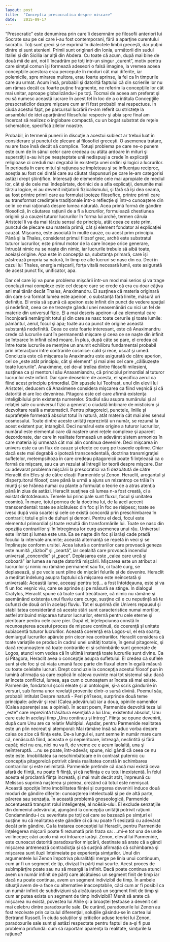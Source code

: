 ```yaml
---
layout: post
title:  "Conceptia presocratica despre miscare" 
date:   2015-09-17
---
```

<p>“Presocratic” este denumirea prin care îi desemnăm pe filosofii anteriori lui Socrate sau pe cei care i-au fost contemporani, fără a aparţine curentului socratic. Toţi sunt greci şi se exprimă în dialectele limbii greceşti, dar puţini dintre ei sunt atenieni. Primii sunt originari din Ionia, următorii din sudul Italiei şi din Sicilia iar alţii din Abdera. Cu toate că acum, după mai bine de două mii de ani, noi îi încadrăm pe toţi într-un singur „curent”, motiv pentru care simţul comun îşi formează adeseori o falsă imagine, la vremea aceea concepţiile acestora erau percepute în moduri cât mai diferite, iar polemicile, spre mirarea multora, erau foarte aprinse, la fel ca în timpurile care au urmat. Acum însă, probabil şi datorită faptului că din scrierile lor nu am rămas decât cu foarte puţine fragmente, ne referim la concepţiile lor cât mai unitar, aproape globalizându-i pe toţi. Tocmai de aceea am preferat şi eu să numesc această lucrare în acest fel în loc de a o intitula Concepţiile presocraticilor despre mişcare cum ar fi fost probabil mai respectuos. În ciuda acestui fapt, pe parcursul lucrării m-am referit cu stricteţe la ansamblul de idei aparţinând filosofului respeciv şi abia spre final am încercat să realizez o înglobare compactă, cu un bogat substrat de reţele schematice, specifică zilelor noastre.</p>
<p>Probabil, în termenii punerii în discuţie a acestui subiect ar trebui luat în considerare şi punctul de plecare al filosofiei greceşti. O asemenea tratare, nu are face însă decât să complice. Totuşi problema pe care ne-o punem este cum de în sânul celor care credeau cu atâta ardoare în mituri şi superstiţii s-au ivit pe neaşteptate unii nedispuşi a crede în explicaţii religioase ci creduli mai degrabă în existenţa unei ordini şi logici a lucrurilor. În perioada în care mitul şi raţiunea se împleteau şi se influenţau reciproc, aceştia au fost cei dintâi care au căutat răspunsuri pe care le-am categorisi astăzi drept ştiinţifice. Interesaţi de elementele cele mai apropiate de mediul lor, cât şi de cele mai îndepărtate, dorinici de a afla explicaţii, denumite mai târziu logice, ei au devenit iniţiatorii fizicalismului, şi fără să îşi dea seama, au fost printre primii care au formulat ipoteze filosofice, printre primii care au transformat credinţele tradiţionale într-o reflecţie şi într-o cunoaştere din ce în ce mai raţională despre lumea naturală.
Acea primă formă de gândire filosofică, în căutarea raţiunii de a fi a lucrurilor, formulează chestiunea originii şi a cauzei tuturor lucrurilor în forma lui archē, termen căruia Aristotel îi va da mai târziu sensul de principiu, atât ceea ce este prim, punctul de plecare sau materia primă, cât şi element fondator al explicaţiei cauzal. Mişcarea, este asociată în multe cauze, cu acest prim principiu. 
Până şi la Thales, considerat primul filosof grec, archē este substratul tuturor lucrurilor, este primul motor de la care începe orice generare, întrucât nimic nu se naşte din nimic, iar lucrurile trebuie să aibă toate, aceiaşi origine. Apa este în concepţia sa, substanţa primară, care îşi păstrează propria sa natură, în timp ce alte lucruri se nasc din ea. Deci în cazul lui Thales, energia mişcarii, forţa vitală necesară lumii, este asigurată de acest punct fix, unificator, apa.</p>
Dar cel care îşi va pune problema mişcării într-un mod mai serios şi va trage concluzii mai complexe este cel despre care se crede că era cu doar câţiva ani mai tânăr decât Thales, Anaximandru. El susţinea că materia originară din care s-a format lumea este apeiron, o substanţă fără limite, măsură ori definiţie. El vroia să spună că apeiron este infinit din punct de vedere spaţial şi nedefinit, ceea ce ne trezeşte gândul unei neasemănări cu nici un fel de materie din universul fizic. El a mai descris apeiron-ul ca elementul care înconjoară nemărginit totul şi din care se nasc toate cerurile şi toate lumile: pământul, aerul, focul şi apa; toate au ca punct de origine această substanţă nedefinită. Ceea ce este foarte interesant, este că Anaximandru crede că lucrurile sunt în permanentă mişcare şi ceea ce se naşte din infinit se întoarce în infinit când moare. În plus, după câte se pare, el credea că între toate lucrurile se menţine un anumit echilibru fundamental probabil prin interacţiuni între contrariile cosmice: cald şi rece, uscat şi umed. Concluzia este că mişcarea la Anaximadru este asigurată de către aperion, cel ce „este atât principiu, cât şi element” şi mai ales cel care „călăuzeşte toate lucrurile”.
Anaximene, cel de-al treilea dintre filosofii milesieni, susţinea ca şi mentorul său Anaxamiandru, că principiul primordial al tuturor lucrurilor este infinit. Dar spre deosebire de acesta, el specifica aerul ca fiind acest principiu primordial. Din spusele lui Teofrast, unul din elevii lui Aristotel, deducem că Anaximene considera mişcarea ca fiind veşnică şi că datorită ei are loc devenirea. 
Pitagora este cel care afirmă existenţa inteligibilului prin existenţa numerelor. Studiul său asupra numărului şi al relaţiei sale cu universul fizic a generat o ciudată îmbinare de misticism şi dezvoltare reală a matematicii. Pentru pitagoreici, punctele, liniile şi suprafeţele formează absolut totul în natură, atât materia cât mai ales sensul cosmosului. Toate dintre aceste unităţi reprezintă un număr, se rezumă la acest existent pur, intangibil. Deci numărul este origine a tuturor lucrurilor, numărul este elementul care dă naştere unei reţele complexe şi aparent dezordonate, dar care în realitate formează un adevărat sistem armonios în care materia îşi urmează cât mai alin continua devenire. Deci mişcarea în univers este ca un flux de cauze şi efecte ce curg pe traseele optime. Chiar dacă este mai degrabă o ipoteză transcendentală, doctrina transmigraţiei sufletelor, metempsihoza în care credeau pitagoreicii poate fi înţeleasă ca o formă de mişcare, sau ca un rezulat al întregii lor teorii despre mişcare. 
Dar cu adevarat problema mişcării la presocratici va fi dezbătută de către Heraclit din Efes şi de către eleaţii Parmenide şi Zenon. 
Heraclit, arogantul şi disperţuitorul filosof, care până la urmă a ajuns un mizantrop ce trăia în munţi şi se hrănea numai cu plante a formulat o teorie ce a atras atenţia până în ziua de astăzi. Heraclit susţinea că lumea n-a fost creată, ci a existat dintotdeauna. Temele lui principale sunt fluxul, focul şi unitatea cosmică. În mare, totul pornea de la doctrina lui, de la acel accent transcendental: toate se alcătuiesc din foc şi în foc se risipesc; toate se ivesc după voia soartei şi cele ce există concordă prin preschimbarea în contrarii; totul e plin de duhuri şi demoni. Pentru el deci, focul este elementul primordial şi toate rezultă din transformările lui. Toate se nasc din opoziţia contrariilor şi în întregimea lor curg asemenea unui râu. Universul este limitat şi lumea este una. Ea se naşte din foc şi iarăşi cade pradă focului la intervale anumite; această alternanţă se repetă în veci şi se împlineşte conform ursitei. Acea latură a contrariilor care provoacă geneza este numită „război” şi „ceartă”, iar cealaltă care provoacă incendiul universal „concordie” şi „pace”. Deplasarea este „calea care urcă şi coboară” iar lumea se naşte datorită mişcării. Mişcarea este un atribut al lucrurilor şi nimic nu rămâne permanent sau fix, ci toate curg, se deplasează, şi pe vecie sunt pline de mişcări felurile şi de devenire.
Heraclit a meditat îndelung asupra faptului că mişcarea este neîncetată şi universală: Această lume, aceeaşi pentru toţi... a fost întotdeauna, este şi va fi un foc veşnic viu, care se aprinde şi pe măsură se stinge. În dialogul Cratylos, Heraclit spune că toate sunt trecătoare, că nimic nu rămâne şi asemănând existenţa unui fluviu care curge, susţine că e cu neputinţă să te cufunzi de două ori în acelaşi fluviu. Tot el suprimă din Univers repausul şi stabilitatea considerând că aceste stări sunt caracteristice numai morţilor, astfel atribuind mişcarea tuturor lucrurilor, eternă pentru cele eterne şi pieritoare pentru cele care pier.
După el, înţelepciunea constă în recunoaşterea acestui proces de mişcare continuă, de coerenţă şi unitate subiacentă tuturor lucrurilor. Această coerenţă era Logos-ul, el era soarta; demiurgul lucrurilor apărute prin ciocnirea contrariilor.
Heraclit considera că toate variaţiile se produc în cadrul unei unităţi toatale, în genul pitagoreic, şi dacă recunoaştem că toate contrariile ei şi schimbările sunt generate de Logos, atunci vom vedea că în ultimă instanţă toate lucrurile sunt divine. Ca şi Pitagora, Heraclit avea o concepţie asupra sufletului. El credea că suflele sunt şi ele foc şi că viaţa umană face parte din fluxul etern în egală măsură cu toate celelalte lucruri. Drept concluzie la concepţia acestui filosof pun în lumină afirmaţia sa care explică în câteva cuvinte mai tot sistemul său: dacă ar înceta conflictul, lumea, aşa cum o cunoaştem ar înceta să mai existe.
Parmenide, fondatorul şcolii eleate şi al ontologiei, şi-a scris gândurile în versuri, sub forma unor revelaţii provenite dintr-o sursă divină. Poemul său, probabil intitulat Despre natură - Peri ph?seos, surprinde două teme principale: adevăr şi real (Calea adevărului) iar a doua, opiniile oamenilor (Calea aparenţei sau a opiniei). În acest poem, Parmenide dezvoltă teza lui „este” care reprezintă trăsătura esenţială a lui Unu, existentul absolut, Unu care este în acelaşi timp „Unu continuu şi întreg”. Fiinţa se opune devenirii, după cum Unu are ca relativ Multiplul. Aşadar, pentru Parmenide realitatea este un plin necreat şi atemporal: Mai rămâne însă să aduc vorba despre calea ce zice că fiinţa este. De-a lungul ei, sunt semne în număr mare cum că, nenăscută fiind, aceasta e şi nepieritoare, întreagă, neclintită şi fără capăt; nici nu era, nici nu va fi, de vreme ce e acum laolaltă, una şi neîntreruptă. ...nu se poate, într-adevăr, spune, nici gândi că ceea ce nu este este. Imobilitatea sa neschimbătoare e în contrast puternic cu concepţia pitagoreică potrivit căreia realitatea constă în schimbarea contrariilor şi este nelimitată. 
Parmenide pretinde că dacă mai există ceva afară de fiinţă, nu poate fi fiinţă, şi că nefiinţa e cu totul inexistentă. În felul acesta el proclamă fiinţa increată, şi mai mult decât atât, împreună cu Melissos suprimă naşterea şi pieirea, crezând că totul este nemişcat.
Această opoziţie între imobilitatea fiinţei şi curgerea devenirii induce două moduri de gândire diferite: cunoaşterea intelectuală şi pe de altă parte, părerea sau senzaţia. În această problemă gnoseologică, Parmenide accentuează tranşant rolul inteligenţei, al noēsis-ului. El exclude senzaţiile din domeniul adevărului, ajungând la concepţia unităţii potrivit raţiunii. Condamnându-i cu severitate pe toţi cei care se bazează pe simţuri el susţine nu că realitatea este gândire ci că nu poate fi sesizată cu adevărat decât prin gândire.
Ca la tratarea concepţiei lui Heraclit, pentru Parmenide înţelegerea mişcarii poate fi rezumată prin fraza sa: ...mi-e tot una de unde voi începe; căci acolo mă voi întoarce iarăşi.
Zenon, elevul lui Parmenide, este cunoscut datorită paradoxurilor mişcării, destinate să arate că a gândi mişcarea antrenează contradicţia şi să susţină afirmaţia că schimbarea şi mişcarea sunt iluzii înteimeiate pe experienţa simţurilor. 
Unul din argumentele lui Zenon împotriva pluralităţii merge pe linia unui continuum, cum ar fi un segment de tip, divizat în părţi mai scurte. Acest proces de subîmpărţire poate sau nu să meargă la infinit.  Dacă poate continua atunci avem un număr infinit de părţi care alcătuiesc un segment finit de timp iar dacă nu poate continua, avem un segment indivizibil de timp. În ambele situaţii avem de-a face cu alternative inacceptabile, căci cum ar fi posibil ca un număr infinit de subdiviziuni să alcătuiască un segment finit de timp şi cum ar putea exista un segment de timp indivizibil? Menit să arate că mişcarea nu există, povestea lui Ahile şi a broaştei ţestoase a devenit cel mai celebru dintre paradoxurile sale. 
De curând, paradoxurile lui Zenon au fost rezolvate prin calculul diferenţial, soluţiile găsindu-se în cartea lui Bertrand Russell. În ciuda soluţiilor şi criticilor aduse teoriei lui Zenon, paradoxurile sale sunt şi astăzi respectate pentru faptul de a-şi fi pus problema profundă: cum să raportăm aparenţa la realitate, simţurile la raţiune?